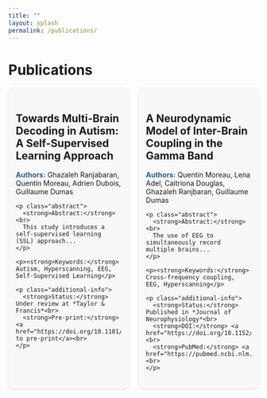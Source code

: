 ```yaml
---
title: ""
layout: splash
permalink: /publications/
---
```


# Publications

<!-- ---


<div class="section_pub">
  <h2 class="publication-title">Towards Multi-Brain Decoding in Autism: A Self-Supervised Learning Approach</h2>
  <p><strong>Authors:</strong> Ghazaleh Ranjabaran, Quentin Moreau, Adrien Dubois, Guillaume Dumas</p>

  <p class="abstract">
    <strong>Abstract:</strong><br>
    This study introduces a self-supervised learning (SSL) approach to hyperscanning electroencephalography (EEG) data, targeting the identification of autism spectrum condition (ASC) during social interactions. Hyperscanning enables simultaneous recording of neural activity across interacting individuals, offering a novel path for studying brain-to-brain synchrony in ASC. Leveraging a large-scale, single-brain EEG dataset for SSL pretraining, we developed a multi-brain classification model fine-tuned with hyperscanning data from dyadic interactions involving ASC and neurotypical participants. The SSL model demonstrated superior performance (78.13% accuracy) compared to supervised baselines and logistic regression using spectral EEG biomarkers. These results underscore the efficacy of SSL in addressing the challenges of limited labeled data, enhancing EEG-based diagnostic tools for ASC, and advancing research in social neuroscience.
  </p>

  <p><strong>Keywords:</strong> Autism, Hyperscanning, EEG, Self-Supervised Learning, Inter-Brain Synchronization, Precision Psychiatry</p>

  <p class="additional-info">
    <strong>Status:</strong> Under review at *Taylor & Francis*<br>
    <strong>Pre-print:</strong> <a href="https://doi.org/10.1101/2025.01.28.635297">Link to pre-print</a><br>
  </p>
</div>

---

<div class="section_pub">
  <h2 class="publication-title">A Neurodynamic Model of Inter-Brain Coupling in the Gamma Band</h2>
  <p><strong>Authors:</strong> Quentin Moreau, Lena Adel, Caitriona Douglas, Ghazaleh Ranjbaran, Guillaume Dumas</p>

  <p class="abstract">
    <strong>Abstract:</strong><br>
    The use of EEG to simultaneously record multiple brains (i.e., hyperscanning) during social interactions has led to the discovery of inter-brain coupling (IBC). IBC is defined as the neural synchronization between people and is considered to be a marker of social interaction. IBC has previously been observed across different frequency bands, including theta [4–7 Hz]. Given the proximity of this frequency range with behavioral rhythms, models have been able to combine IBC in theta with sensorimotor coordination patterns. Interestingly, empirical EEG-hyperscanning results also report the emergence of IBC in the gamma range [>30Hz]. Gamma oscillations’ fast and transient nature makes a direct link between gamma-IBC and other (much slower) interpersonal dynamics difficult, leaving gamma-IBC without a plausible model. However, at the intrabrain level, gamma activity is coupled with the dynamics of lower frequencies through cross-frequency coupling (CFC). This paper provides a biophysical explanation, through the simulation of neural data, for the emergence of gamma inter-brain coupling using a Kuramoto model of four oscillators divided into two separate (brain) units. By modulating both the degree of inter-brain coupling in the theta band (i.e., between-units coupling) and CFC (i.e., intraunit theta-gamma coupling), we provide a theoretical explanation of the observed gamma-IBC phenomenon in the EEG-hyperscanning literature.
  </p>

  <p><strong>Keywords:</strong> Cross-frequency coupling, EEG, Hyperscanning, Kuramoto model, Synchronization</p>

  <p class="additional-info">
    <strong>Status:</strong> Published in *Journal of Neurophysiology*<br>
    <strong>DOI:</strong> <a href="https://doi.org/10.1152/jn.00224.2022">10.1152/jn.00224.2022</a><br>
    <strong>PubMed:</strong> <a href="https://pubmed.ncbi.nlm.nih.gov/36070245">36070245</a><br>
  </p>
</div>

--- -->


<div class="publications-container">
  <div class="section_pub">
    <h2 class="publication-title">Towards Multi-Brain Decoding in Autism: A Self-Supervised Learning Approach</h2>
    <p><strong>Authors:</strong> Ghazaleh Ranjabaran, Quentin Moreau, Adrien Dubois, Guillaume Dumas</p>

    <p class="abstract">
      <strong>Abstract:</strong><br>
      This study introduces a self-supervised learning (SSL) approach...
    </p>

    <p><strong>Keywords:</strong> Autism, Hyperscanning, EEG, Self-Supervised Learning</p>

    <p class="additional-info">
      <strong>Status:</strong> Under review at *Taylor & Francis*<br>
      <strong>Pre-print:</strong> <a href="https://doi.org/10.1101/2025.01.28.635297">Link to pre-print</a><br>
    </p>
  </div>

  <div class="section_pub">
    <h2 class="publication-title">A Neurodynamic Model of Inter-Brain Coupling in the Gamma Band</h2>
    <p><strong>Authors:</strong> Quentin Moreau, Lena Adel, Caitriona Douglas, Ghazaleh Ranjbaran, Guillaume Dumas</p>

    <p class="abstract">
      <strong>Abstract:</strong><br>
      The use of EEG to simultaneously record multiple brains...
    </p>

    <p><strong>Keywords:</strong> Cross-frequency coupling, EEG, Hyperscanning</p>

    <p class="additional-info">
      <strong>Status:</strong> Published in *Journal of Neurophysiology*<br>
      <strong>DOI:</strong> <a href="https://doi.org/10.1152/jn.00224.2022">10.1152/jn.00224.2022</a><br>
      <strong>PubMed:</strong> <a href="https://pubmed.ncbi.nlm.nih.gov/36070245">36070245</a><br>
    </p>
  </div>
</div>



<style>

.publications-container {
    display: flex;
    flex-wrap: wrap;
    gap: 20px;
    justify-content: space-between;
}

.section_pub {
    width: calc(50% - 10px); /* Adjust width to fit two columns */
    box-sizing: border-box;
    margin-bottom: 20px;
    padding: 20px 15px;
    background-color: #f8f8f8;
    border-radius: 8px;
    box-shadow: 0 2px 4px rgba(0,0,0,0.1);
}

/* Ensuring responsiveness */
@media (max-width: 768px) {
    .section_pub {
        width: 100%; /* Stack items on smaller screens */
    }
}

/* .section_pub {
    margin-bottom: 40px;
    padding: 20px 10px;
    background-color: #f8f8f8;
    border-radius: 8px;
    box-shadow: 0 2px 4px rgba(0,0,0,0.1);
} */

/* Title styling */
.section_pub h3 {
    font-family: 'Roboto', sans-serif;
    font-size: 1.5em;
    color: #2A5D84;
    margin-bottom: 10px;
}

/* Abstracts */
.abstract {
    font-size: 0.9em;
    line-height: 1.7;
    text-align: justify;
    color: #333;
}

/* Additional info (Status, DOI, etc.) */
.additional-info {
    font-size: 0.9em;
    margin-top: 10px;
    color: #555;
}

.additional-info a {
    color: #FF6A5D;  /* Accent color for links */
}

.section_pub hr {
    border: none;
    border-top: 2px solid #ddd;
    margin-top: 20px;
    margin-bottom: 20px;
}

/* Keywords */
.section_pub p strong {
    color: #2A5D84;
}
</style>
